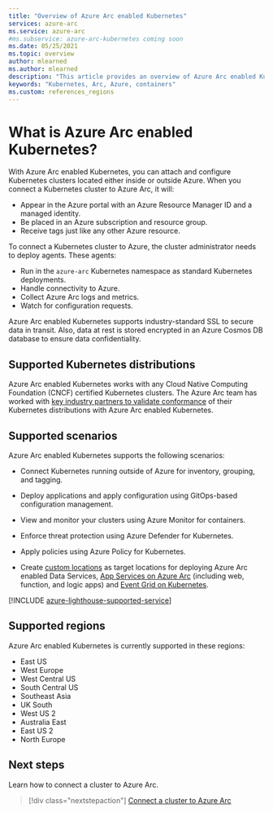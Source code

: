 ```yaml
---
title: "Overview of Azure Arc enabled Kubernetes"
services: azure-arc
ms.service: azure-arc
#ms.subservice: azure-arc-kubernetes coming soon
ms.date: 05/25/2021
ms.topic: overview
author: mlearned
ms.author: mlearned
description: "This article provides an overview of Azure Arc enabled Kubernetes."
keywords: "Kubernetes, Arc, Azure, containers"
ms.custom: references_regions
---
```


# What is Azure Arc enabled Kubernetes?

With Azure Arc enabled Kubernetes, you can attach and configure Kubernetes clusters located either inside or outside Azure. When you connect a Kubernetes cluster to Azure Arc, it will:
* Appear in the Azure portal with an Azure Resource Manager ID and a managed identity. 
* Be placed in an Azure subscription and resource group.
* Receive tags just like any other Azure resource. 

To connect a Kubernetes cluster to Azure, the cluster administrator needs to deploy agents. These agents:
* Run in the `azure-arc` Kubernetes namespace as standard Kubernetes deployments.
* Handle connectivity to Azure.
* Collect Azure Arc logs and metrics.
* Watch for configuration requests. 

Azure Arc enabled Kubernetes supports industry-standard SSL to secure data in transit. Also, data at rest is stored encrypted in an Azure Cosmos DB database to ensure data confidentiality.

## Supported Kubernetes distributions

Azure Arc enabled Kubernetes works with any Cloud Native Computing Foundation (CNCF) certified Kubernetes clusters. The Azure Arc team has worked with [key industry partners to validate conformance](./validation-program.md) of their Kubernetes distributions with Azure Arc enabled Kubernetes.

## Supported scenarios 

Azure Arc enabled Kubernetes supports the following scenarios: 

* Connect Kubernetes running outside of Azure for inventory, grouping, and tagging.

* Deploy applications and apply configuration using GitOps-based configuration management. 

* View and monitor your clusters using Azure Monitor for containers.

* Enforce threat protection using Azure Defender for Kubernetes.

* Apply policies using Azure Policy for Kubernetes.

* Create [custom locations](./custom-locations.md) as target locations for deploying Azure Arc enabled Data Services, [App Services on Azure Arc](../../app-service/overview-arc-integration.md) (including web, function, and logic apps) and [Event Grid on Kubernetes](/azure/event-grid/kubernetes/overview).

[!INCLUDE [azure-lighthouse-supported-service](../../../includes/azure-lighthouse-supported-service.md)]

## Supported regions 

Azure Arc enabled Kubernetes is currently supported in these regions: 

* East US
* West Europe
* West Central US
* South Central US
* Southeast Asia
* UK South
* West US 2
* Australia East
* East US 2
* North Europe

## Next steps

Learn how to connect a cluster to Azure Arc.
> [!div class="nextstepaction"]
> [Connect a cluster to Azure Arc](./quickstart-connect-cluster.md)
